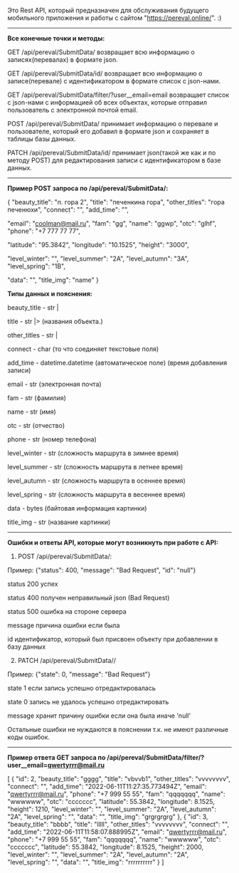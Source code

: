 
Это Rest API, который предназначен для обслуживания будущего мобильного приложения и работы с сайтом  "https://pereval.online/". :)

-----------------------------------------------------------------------------------------------------------------------------------------------------------------------

<b>Все конечные точки и методы:</b>

GET /api/pereval/SubmitData/ возвращает всю информацию о записях(перевалах) в формате json.

GET /api/pereval/SubmitData/id/ возвращает всю информацию о записе(перевале) с идентификатором <id> в формате список с json-нами.
  
GET /api/pereval/SubmitData/filter/?user__email=email возвращает список с json-нами с информацией об всех объектах, которые отправил пользователь с электронной почтой email.
  
POST /api/pereval/SubmitData/ принимает информацию о перевале и пользователе, который его добавил в формате json и сохраняет в таблицы базы данных.
  
PATCH /api/pereval/SubmitData/id/ принимает json(такой же как и по методу POST) для редактирования записи с идентификатором <id> в базе данных.

-----------------------------------------------------------------------------------------------------------------------------------------------------------------------

<b>Пример POST запроса по /api/pereval/SubmitData/:</b>

{
  "beauty_title": "п. гора 2",
  "title": "печенкина гора",
  "other_titles": "гора печенюхи",
  "connect": "",
  "add_time": "",

  "email": "coolman@mail.ru",
  "fam": "gg",
  "name": "ggwp",
  "otc": "glhf",
  "phone": "+7 777 77 77",

  "latitude": "95.3842",
  "longitude": "10.1525",
  "height": "3000",

  "level_winter": "",
  "level_summer": "2А",
  "level_autumn": "3А",
  "level_spring": "1B",

  "data": "",
  "title_img": "name"
}

<b>Типы данных и пояснения:</b>

beauty_title - str |
  
title - str        |> (названия объекта.)
  
other_titles - str |
  
connect - char (то что соединяет текстовые поля)
  
add_time - datetime.datetime (автоматическое поле) (время добавления записи)
  
email - str (электронная почта)
  
fam - str (фамилия)
  
name - str (имя)
  
otc - str (отчество)
  
phone - str (номер телефона)
  
level_winter - str (сложность маршрута в зимнее время)
  
level_summer - str (сложность маршрута в летнее время)
  
level_autumn - str (сложность маршрута в осеннее время)
  
level_spring - str (сложность маршрута в весеннее время)
  
data - bytes (байтовая информация картинки)
  
title_img - str (название картинки)

-----------------------------------------------------------------------------------------------------------------------------------------------------------------------

<b>Ошибки и ответы API, которые могут возникнуть при работе с API:</b>

1. POST /api/pereval/SubmitData/:
  
Пример: {"status": 400, "message": "Bad Request", "id": "null"}
  
status 200 успех
  
status 400 получен неправильный json (Bad Request)
  
status 500 ошибка на стороне сервера
  
message причина ошибки если была
  
id идентификатор, который был присвоен объекту при добавлении в базу данных

2. PATCH /api/pereval/SubmitData/<id>/
  
Пример: {"state": 0, "message": "Bad Request"}
  
state 1 если запись успешно отредактировалась
  
state 0 запись не удалось успешно отредактировать
  
message хранит причину ошибки если она была иначе 'null'

Остальные ошибки не нуждаются в пояснении т.к. не имеют различные коды ошибок.


-----------------------------------------------------------------------------------------------------------------------------------------------------------------------

<b>Пример ответа GET запроса по /api/pereval/SubmitData/filter/?user__email=qwertyrrr@mail.ru</b>

[
    {
        "id": 2,
        "beauty_title": "gggg",
        "title": "vbvvb1",
        "other_titles": "vvvvvvvv",
        "connect": "",
        "add_time": "2022-06-11T11:27:35.773494Z",
        "email": "qwertyrrr@mail.ru",
        "phone": "+7 999 55 55",
        "fam": "qqqqqqq",
        "name": "wwwwww",
        "otc": "ccccccc",
        "latitude": 55.3842,
        "longitude": 8.1525,
        "height": 1210,
        "level_winter": "",
        "level_summer": "2А",
        "level_autumn": "2А",
        "level_spring": "",
        "data": "",
        "title_img": "grgrgrgrg"
    },
    {
        "id": 3,
        "beauty_title": "bbbb",
        "title": "lllll",
        "other_titles": "vvvvvvvv",
        "connect": "",
        "add_time": "2022-06-11T11:58:07.888995Z",
        "email": "qwertyrrr@mail.ru",
        "phone": "+7 999 55 55",
        "fam": "qqqqqqq",
        "name": "wwwwww",
        "otc": "ccccccc",
        "latitude": 55.3842,
        "longitude": 8.1525,
        "height": 2000,
        "level_winter": "",
        "level_summer": "2А",
        "level_autumn": "2А",
        "level_spring": "",
        "data": "",
        "title_img": "rrrrrrrrrr"
    }
]
